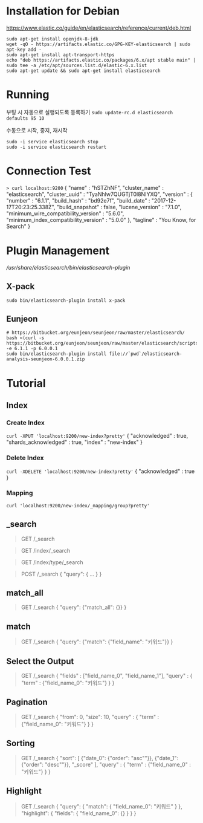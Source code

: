 <!-- TITLE: Elasticsearch -->
<!-- SUBTITLE: A quick summary of Elasticsearch -->

# Installation for Debian
https://www.elastic.co/guide/en/elasticsearch/reference/current/deb.html
```
sudo apt-get install openjdk-8-jdk
wget -qO - https://artifacts.elastic.co/GPG-KEY-elasticsearch | sudo apt-key add -
sudo apt-get install apt-transport-https
echo "deb https://artifacts.elastic.co/packages/6.x/apt stable main" | sudo tee -a /etc/apt/sources.list.d/elastic-6.x.list
sudo apt-get update && sudo apt-get install elasticsearch
```
# Running
부팅 시 자동으로 실행되도록 등록하기
`sudo update-rc.d elasticsearch defaults 95 10`

수동으로 시작, 중지, 재시작
```sudo -i service elasticsearch start
sudo -i service elasticsearch stop
sudo -i service elasticsearch restart
```

# Connection Test
`> curl localhost:9200`
{
  "name" : "hSTZhNF",
  "cluster_name" : "elasticsearch",
  "cluster_uuid" : "TyaNhlw7QUGTjT0l8NIYXQ",
  "version" : {
    "number" : "6.1.1",
    "build_hash" : "bd92e7f",
    "build_date" : "2017-12-17T20:23:25.338Z",
    "build_snapshot" : false,
    "lucene_version" : "7.1.0",
    "minimum_wire_compatibility_version" : "5.6.0",
    "minimum_index_compatibility_version" : "5.0.0"
  },
  "tagline" : "You Know, for Search"
}

# Plugin Management
*/usr/share/elasticsearch/bin/elasticsearch-plugin*
## X-pack

```
sudo bin/elasticsearch-plugin install x-pack
```
## Eunjeon

```
# https://bitbucket.org/eunjeon/seunjeon/raw/master/elasticsearch/
bash <(curl -s https://bitbucket.org/eunjeon/seunjeon/raw/master/elasticsearch/scripts/downloader.sh) -e 6.1.1 -p 6.0.0.1
sudo bin/elasticsearch-plugin install file://`pwd`/elasticsearch-analysis-seunjeon-6.0.0.1.zip
```

# Tutorial
## Index
### Create Index
`curl -XPUT 'localhost:9200/new-index?pretty'`
{
  "acknowledged" : true,
  "shards_acknowledged" : true,
  "index" : "new-index"
}

### Delete Index
`curl -XDELETE 'localhost:9200/new-index?pretty'`
{
  "acknowledged" : true
}

### Mapping
`curl 'localhost:9200/new-index/_mapping/group?pretty'`



## _search
>GET /_search

>GET /index/_search

>GET /index/type/_search

> POST /_search
>{
>  "query": { ... }
>}


## match_all
> GET /_search
>{
>  "query": {"match_all": {}}
>}

## match
>GET /_search
>{
>  "query": {"match": {"field_name": "키워드"}}
>}


## Select the Output
>GET /_search
>{
>  "fields" : ["field_name_0", "field_name_1"],
>  "query" : {
>    "term" : {"field_name_0": "키워드"}
>  }
>}


## Pagination
>GET /_search
>{
>  "from": 0,
>  "size": 10,
>  "query" : {
>    "term" : {"field_name_0": "키워드"}
>  }
>}


## Sorting
>GET /_search
>{
>  "sort": [
>    {"date_0": {"order": "asc""}},
>    {"date_1": {"order": "desc""}},
>    "_score"
>  ],
>  "query" : {
>    "term" : {"field_name_0" : "키워드"}
>  }
>}


## Highlight
>GET /_search
>{
>  "query": {
>    "match": {
>      "field_name_0": "키워드"
>    }
>  },
>  "highlight": {
>    "fields": {
>      "field_name_0": {}
>    }
>  }
>}



